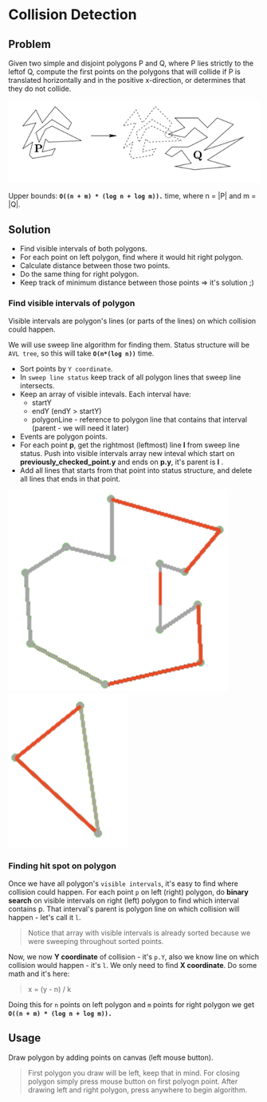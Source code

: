 # Collision Detection

## Problem
Given two simple and disjoint polygons P and Q, where P lies strictly to the leftof Q, compute the first points on the polygons that will collide if P is translated horizontally and in the positive x-direction, 
or determines that they do not collide.

![Collision](./Collision-detection.png)

Upper bounds: **`O((n + m) * (log n + log m)).`** time, where n = |P| and m = |Q|.

## Solution
  * Find visible intervals of both polygons.
  * For each point on left polygon, find where it would hit right polygon.
  * Calculate distance between those two points.
  * Do the same thing for right polygon.
  * Keep track of minimum distance between those points => it's solution ;)
  
### Find visible intervals of polygon
Visible intervals are polygon's lines (or parts of the lines) on which collision could happen.

We will use sweep line algorithm for finding them. Status structure will be `AVL tree`, so this will take **`O(n*(log n))`** time.
 - Sort points by `Y coordinate`.
 - In `sweep line status` keep track of all polygon lines that sweep line intersects.
 - Keep an array of visible intevals. Each interval have:
   * startY 
   * endY (endY > startY)
   * polygonLine - reference to polygon line that contains that interval (parent - we will need it later)
 - Events are polygon points.  
 - For each point **p**, get the rightmost (leftmost) line **l** from sweep line status. Push into visible intervals array new inteval which start on **previously_checked_point.y** and ends on **p.y**, it's parent is **l** .
 - Add all lines that starts from that point into status structure, and delete all lines that ends in that point.
 
![visible](./visible-right.png)
![visible](./visible-left.png)
 
 ### Finding hit spot on polygon
Once we have all polygon's `visible intervals`, it's easy to find where collision could happen. 
For each point `p` on left (right) polygon, do **binary search** on visible intervals on right (left) polygon to find which interval contains p. That interval's parent is polygon line on which collision will happen - let's call it  `l`.
 > Notice that array with visible intervals is already sorted because we were sweeping throughout sorted points. 

Now, we now **Y coordinate** of collision - it's `p.Y`, also we know line on which collision would happen - it's `l`. We only need to find **X coordinate**. Do some math and it's here: 

> x = (y - n) / k

Doing this for `n` points on left polygon and `m` points for right polygon we get **`O((n + m) * (log n + log m)).`**
 
## Usage

Draw polygon by adding points on canvas (left mouse button).
> First polygon you draw will be left, keep that in mind.
For closing polygon simply press mouse button on first polyogn point.
After drawing left and right polygon, press anywhere to begin algorithm.

